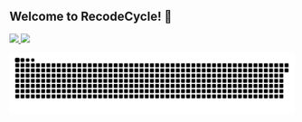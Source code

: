 ##  Welcome to RecodeCycle! 👋



 <div>
  <a href="https://github.com/RecodeCycle">
  <img height="180em" src="https://github-readme-stats.vercel.app/api?username=RecodeCycle&show_icons=true&theme=merko&include_all_commits=true&count_private=true"/>
  <img height="180em" src="https://github-readme-stats.vercel.app/api/top-langs/?username=RecodeCycle&layout=compact&langs_count=7&theme=merko"/>
</div>
     

 ![Snake animation](https://github.com/RecodeCycle/RecodeCycle/blob/output/github-contribution-grid-snake.svg)
     
</div>
